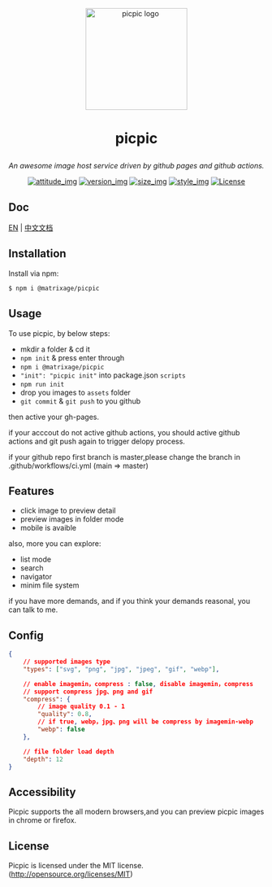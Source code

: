 <p align="center"><a href="#" target="_blank" rel="noopener noreferrer"><img width="200" src="https://matrixage.github.io/img/projects/picpic/logo_picpic_black.png" alt="picpic logo"></a></p>

# <p align="center"> picpic </p>

_<p align="center">An awesome image host service driven by github pages and github actions.</p>_

<p align="center">
  <a href="#"><img src="https://img.shields.io/badge/join-welcome-brightgreen.svg" alt="attitude_img"></a>
  <a href="#"><img src="https://img.shields.io/badge/version-1.0-orange.svg" alt="version_img"></a>
  <a href="#"><img src="https://img.shields.io/badge/compres%20size-7k-red.svg" alt="size_img"></a>
  <a href="#"><img src="https://img.shields.io/badge/style-light%20design-yellow.svg" alt="style_img"></a>
  <a href="#"><img src="https://img.shields.io/badge/license-MIT-blue.svg" alt="License"></a>
</p>

## Doc

[EN](https://github.com/MatrixAges/picpic#readme) | [中文文档](https://github.com/MatrixAges/picpic/blob/master/readme_cn.md)

## Installation

Install via npm:

```bash
$ npm i @matrixage/picpic
```

## Usage

To use picpic, by below steps:

- mkdir a folder & cd it
- `npm init` & press enter through
- `npm i @matrixage/picpic`
- `"init": "picpic init"` into package.json `scripts`
- `npm run init`
- drop you images to `assets` folder
- `git commit` & `git push` to you github

then active your gh-pages.

if your acccout do not active github actions, you should active github actions and git push again to trigger delopy process.

if your github repo first branch is master,please change the branch in .github/workflows/ci.yml (main => master)

## Features

- click image to preview detail
- preview images in folder mode
- mobile is avaible

also, more you can explore:

- list mode
- search
- navigator
- minim file system

if you have more demands, and if you think your demands reasonal, you can talk to me.

## Config

```json
{
	// supported images type
	"types": ["svg", "png", "jpg", "jpeg", "gif", "webp"],

	// enable imagemin，compress : false, disable imagemin，compress
	// support compress jpg、png and gif
	"compress": {
		// image quality 0.1 - 1
		"quality": 0.8,
		// if true, webp，jpg、png will be compress by imagemin-webp
		"webp": false
	},

	// file folder load depth
	"depth": 12
}
```

## Accessibility

Picpic supports the all modern browsers,and you can preview picpic images in chrome or firefox.

## License

Picpic is licensed under the MIT license. (http://opensource.org/licenses/MIT)
